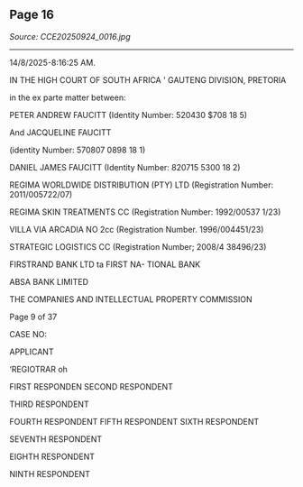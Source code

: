 ## Page 16

*Source: CCE20250924_0016.jpg*

---

14/8/2025-8:16:25 AM.

IN THE HIGH COURT OF SOUTH AFRICA
' GAUTENG DIVISION, PRETORIA

in the ex parte matter between:

PETER ANDREW FAUCITT
(Identity Number: 520430 $708 18 5)

And
JACQUELINE FAUCITT

(identity Number: 570807 0898 18 1)

DANIEL JAMES FAUCITT
(Identity Number: 820715 5300 18 2)

REGIMA WORLDWIDE DISTRIBUTION
(PTY) LTD
(Registration Number: 2011/005722/07)

REGIMA SKIN TREATMENTS CC
(Registration Number: 1992/00537 1/23)

VILLA VIA ARCADIA NO 2cc
(Registration Number. 1996/004451/23)

STRATEGIC LOGISTICS CC
(Registration Number; 2008/4 38496/23)

FIRSTRAND BANK LTD ta FIRST NA-
TIONAL BANK

ABSA BANK LIMITED

THE COMPANIES AND INTELLECTUAL
PROPERTY COMMISSION

Page 9 of 37

CASE NO:

APPLICANT

‘REGIOTRAR oh

FIRST RESPONDEN
SECOND RESPONDENT

THIRD RESPONDENT

FOURTH RESPONDENT
FIFTH RESPONDENT
SIXTH RESPONDENT

SEVENTH RESPONDENT

EIGHTH RESPONDENT

NINTH RESPONDENT